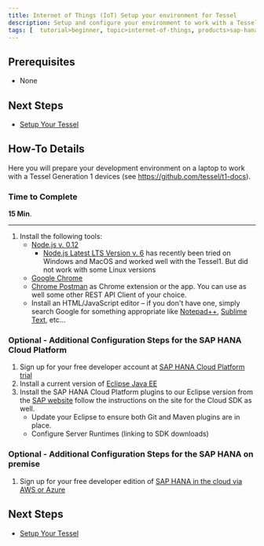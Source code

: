 ```yaml
---
title: Internet of Things (IoT) Setup your environment for Tessel
description: Setup and configure your environment to work with a Tessel device
tags: [  tutorial>beginner, topic>internet-of-things, products>sap-hana, products>sap-hana-cloud-platform, tutorial>how-to ]
---
```

## Prerequisites  
 - None

## Next Steps
 - [Setup Your Tessel](http://www.sap.com/developer/how-tos/2016/09/iot-tessel.html)


## How-To Details
Here you will prepare your development environment on a laptop to work with a Tessel Generation 1 devices (see <https://github.com/tessel/t1-docs>).

### Time to Complete
**15 Min**.

---

1. Install the following tools:    - [Node.js v. 0.12](https://nodejs.org/en/blog/release/v0.12.18/)
      - [Node.js Latest LTS Version v. 6](https://nodejs.org/en/blog/release/v4.4.3/) has recently been tried on Windows and MacOS and worked well with the Tessel1. But did not work with some Linux versions    - [Google Chrome](http://www.google.com/chrome/)    - [Chrome Postman](https://www.getpostman.com/apps) as Chrome extension or the app. You can use as well some other REST API Client of your choice.    - Install an HTML/JavaScript editor – if you don't have one, simply search Google for something appropriate like [Notepad++](https://notepad-plus-plus.org/), [Sublime Text](http://www.sublimetext.com/), etc...
### Optional - Additional Configuration Steps for the SAP HANA Cloud Platform

1. Sign up for your free developer account at [SAP HANA Cloud Platform trial](http://developers.sap.com/cloud)
2. Install a current version of [Eclipse Java EE](http://www.eclipse.org/downloads/packages/eclipse-ide-java-ee-developers/keplersr2)
2. Install the SAP HANA Cloud Platform plugins to our Eclipse version from the [SAP website](http://tools.hana.ondemand.com/#cloud) follow the instructions on the site for the Cloud SDK as well.    - Update your Eclipse to ensure both Git and Maven plugins are in place.    - Configure Server Runtimes (linking to SDK downloads)

### Optional - Additional Configuration Steps for the SAP HANA on premise

1. Sign up for your free developer edition of [SAP HANA in the cloud via AWS or Azure](http://developers.sap.com/hana)

## Next Steps
 - [Setup Your Tessel](http://www.sap.com/developer/how-tos/2016/09/iot-tessel.html)
